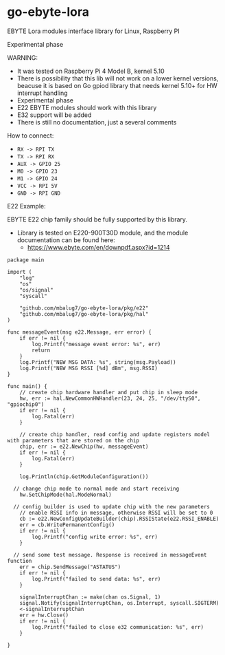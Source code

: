 # go-ebyte-lora
EBYTE Lora modules interface library for Linux, Raspberry PI

Experimental phase

WARNING: 
* It was tested on Raspberry Pi 4 Model B, kernel 5.10
* There is possibility that this lib will not work on a lower kernel versions, beacuse it is based on Go gpiod library that needs kernel 5.10+ for HW interrupt handling
* Experimental phase
* E22 EBYTE modules should work with this library
* E32 support will be added
* There is still no documentation, just a several comments

How to connect:
- `RX -> RPI TX`
- `TX -> RPI RX`
- `AUX -> GPIO 25`
- `M0 -> GPIO 23`
- `M1 -> GPIO 24`
- `VCC -> RPI 5V`
- `GND -> RPI GND`


E22 Example:

EBYTE E22 chip family should be fully supported by this library.

* Library is tested on E220-900T30D module, and the module documentation can be found here:
  * https://www.ebyte.com/en/downpdf.aspx?id=1214

```
package main

import (
	"log"
	"os"
	"os/signal"
	"syscall"

	"github.com/mbalug7/go-ebyte-lora/pkg/e22"
	"github.com/mbalug7/go-ebyte-lora/pkg/hal"
)

func messageEvent(msg e22.Message, err error) {
	if err != nil {
		log.Printf("message event error: %s", err)
		return
	}
	log.Printf("NEW MSG DATA: %s", string(msg.Payload))
	log.Printf("NEW MSG RSSI [%d] dBm", msg.RSSI)
}

func main() {
	// create chip hardware handler and put chip in sleep mode
	hw, err := hal.NewCommonHWHandler(23, 24, 25, "/dev/ttyS0", "gpiochip0")
	if err != nil {
		log.Fatal(err)
	}

	// create chip handler, read config and update registers model with parameters that are stored on the chip
	chip, err := e22.NewChip(hw, messageEvent)
	if err != nil {
		log.Fatal(err)
	}

	log.Println(chip.GetModuleConfiguration())
  
  // change chip mode to normal mode and start receiving
	hw.SetChipMode(hal.ModeNormal)

  // config builder is used to update chip with the new parameters 
	// enable RSSI info in message, otherwise RSSI will be set to 0
	cb := e22.NewConfigUpdateBuilder(chip).RSSIState(e22.RSSI_ENABLE)
	err = cb.WritePermanentConfig()
	if err != nil {
		log.Printf("config write error: %s", err)
	}

  // send some test message. Response is received in messageEvent function
	err = chip.SendMessage("ASTATUS")
	if err != nil {
		log.Printf("failed to send data: %s", err)
	}

	signalInterruptChan := make(chan os.Signal, 1)
	signal.Notify(signalInterruptChan, os.Interrupt, syscall.SIGTERM)
	<-signalInterruptChan
	err = hw.Close()
	if err != nil {
		log.Printf("failed to close e32 communication: %s", err)
	}

}
```
